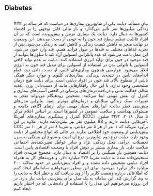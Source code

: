 ## Diabetes

<section style="text-align: justify; margin: 30px;">
### بیان مسأله:
دیابت یکی از شایع‌ترین بیماری‌ها در دنیاست که هر ساله بر زندگی میلیون‌ها نفر تأثیر می‌گذارد و بار مالی قابل توجهی را بر اقتصاد کشورها به دنبال دارد. دیابت یک بیماری مزمن و پیش‌رونده است که در آن افراد قابلیت تنظیم سطح قند خون را به خوبی از دست می‌دهند. این وضعیت در نهایت منجر به کاهش کیفیت زندگی و کاهش امید به زندگی می‌شود.
پس از تجزیه غذاهای مختلف به قندها در طول فرآیند هضم، قند وارد خون می‌شود. این عمل باعث می‌شود که غده پانکراس انسولین آزاد کند تا سلول‌ها بتوانند از قند موجود در خون برای تولید انرژی استفاده ‌کنند. دیابت به عدم تولید کافی انسولین یا ناتوانی بدن در استفاده از انسولین برای تبدیل قند خون به انرژی اتلاق می‌شود.
عوارضی همچون بیماری‌های قلبی، از دست دادن دید، قطع اندام‌های پایین در نتیجه‌ی بریدگی، بیماری‌های کلیوی و موارد دیگر همگی ناشی از سطوح بالای قند خون در افراد دیابتی است. برای دیابت هیچ درمان مشخصی وجود ندارد. با این حال راهکارهایی مانند از دست‌دادن وزن، تغذیه سالم، فعالیت بدنی و دریافت درمان‌های پزشکی در کاهش آسیب‌های بیماری و کنترل آن نقش مهمی ایفا می‌کنند. تشخیص زودهنگام می‌تواند منجر به تغییرات سبک زندگی مبتلایان و درمان‌های موثر‌تر شود. بنابراین مدل‌های پیش‌بینی خطر دیابت، ابزارهای بسیار مهمی برای ارتقای آگاهی جامعه و مسئولان بهداشت و سلامت عمومی در کشورها است.
بر اساس اعلام مرکز کنترل و پیشگیری بیماری‌های آمریکا (CDC) تا سال ۲۰۱۸، ۳۴/۲ میلیون آمریکایی دیابت دارند و 88 میلیون نفر نیز پیش‌دیابت دارند. علاوه بر این، CDC برآورد می‌کند که ۱ نفر از هر ۵ نفر دیابتی، و تقریبا ۸ نفر از هر ۱۰ نفر پیش‌دیابتی از وضعیت خود اطلاعی ندارند. در حالی که انواع مختلفی از دیابت وجود دارد، دیابت نوع دوم شایع‌ترین نوع آن است و شیوع آن بستگی به سن، تحصیلات، درآمد، محل زندگی، نژاد و سایر عوامل تعیین‌کننده‌ی اجتماعی سلامت دارد. بار بیماری بیشتر بر دوش افراد با وضعیت اقتصادی پایین است. دیابت همچنین بار سنگینی را بر اقتصاد به دنبال دارد. مجموع هزینه‌‌ی افراد تشخیص‌داده شده به دیابت تقریبا ۳۲۷ میلیارد دلار، و هزینه‌های کل به همراه افراد دیابتی تشخیص داده نشده و و افراد پیش‌دیابتی در حدود سالانه ۴۰۰ میلیارد دلار برآورد می‌شود.
برای این منظور می‌خواهیم سامانه‌ای ایجاد کنیم که اطلاعاتی درباره وضعیت کاربر را از وی دریافت کند و خطر ابتلا به دیابت را به وی گزارش کند. این سامانه به یک مدل برای پیش‌بینی دیابت نیاز دارد. در این پروژه می‌خواهیم این مدل را با استفاده از داده‌هایی که در اختیار داریم ایجاد کنیم.

</section>

